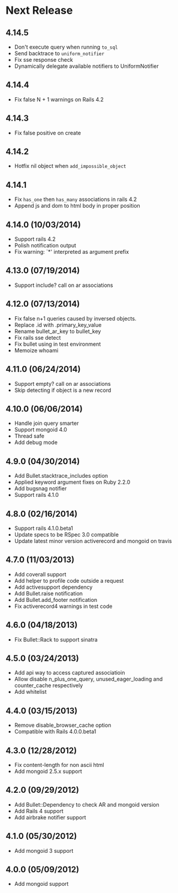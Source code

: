 # Next Release

## 4.14.5

* Don't execute query when running `to_sql`
* Send backtrace to `uniform_notifier`
* Fix sse response check
* Dynamically delegate available notifiers to UniformNotifier

## 4.14.4

* Fix false N + 1 warnings on Rails 4.2

## 4.14.3

* Fix false positive on create

## 4.14.2

* Hotfix nil object when `add_impossible_object`

## 4.14.1

* Fix `has_one` then `has_many` associations in rails 4.2
* Append js and dom to html body in proper position

## 4.14.0 (10/03/2014)

* Support rails 4.2
* Polish notification output
* Fix warning: `*' interpreted as argument prefix

## 4.13.0 (07/19/2014)

* Support include? call on ar associations

## 4.12.0 (07/13/2014)

* Fix false n+1 queries caused by inversed objects.
* Replace .id with .primary_key_value
* Rename bullet_ar_key to bullet_key
* Fix rails sse detect
* Fix bullet using in test environment
* Memoize whoami

## 4.11.0 (06/24/2014)

* Support empty? call on ar associations
* Skip detecting if object is a new record

## 4.10.0 (06/06/2014)

* Handle join query smarter
* Support mongoid 4.0
* Thread safe
* Add debug mode

## 4.9.0 (04/30/2014)

* Add Bullet.stacktrace_includes option
* Applied keyword argument fixes on Ruby 2.2.0
* Add bugsnag notifier
* Support rails 4.1.0

## 4.8.0 (02/16/2014)

* Support rails 4.1.0.beta1
* Update specs to be RSpec 3.0 compatible
* Update latest minor version activerecord and mongoid on travis

## 4.7.0 (11/03/2013)

* Add coverall support
* Add helper to profile code outside a request
* Add activesupport dependency
* Add Bullet.raise notification
* Add Bullet.add_footer notification
* Fix activerecord4 warnings in test code

## 4.6.0 (04/18/2013)

* Fix Bullet::Rack to support sinatra

## 4.5.0 (03/24/2013)

* Add api way to access captured associatioin
* Allow disable n_plus_one_query, unused_eager_loading and counter_cache respectively
* Add whitelist

## 4.4.0 (03/15/2013)

* Remove disable_browser_cache option
* Compatible with Rails 4.0.0.beta1

## 4.3.0 (12/28/2012)

* Fix content-length for non ascii html
* Add mongoid 2.5.x support

## 4.2.0 (09/29/2012)

* Add Bullet::Dependency to check AR and mongoid version
* Add Rails 4 support
* Add airbrake notifier support

## 4.1.0 (05/30/2012)

* Add mongoid 3 support

## 4.0.0 (05/09/2012)

* Add mongoid support
